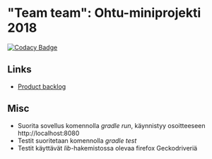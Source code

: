 # "Team team":  Ohtu-miniprojekti 2018

[![Codacy Badge](https://api.codacy.com/project/badge/Grade/6fff01905eec41c5903d2ba374bdb690)](https://app.codacy.com/app/Koppari/ohtu-lukuvinkit?utm_source=github.com&utm_medium=referral&utm_content=luupanu/ohtu-lukuvinkit&utm_campaign=Badge_Grade_Settings)

## Links

* [Product backlog](https://docs.google.com/spreadsheets/d/10v1C_SqCL5R2vVQS019tSk6TDwTYgx2USbZ7cdNQoRU)

## Misc

* Suorita sovellus komennolla _gradle run_, käynnistyy osoitteeseen http://localhost:8080  
* Testit suoritetaan komennolla _gradle test_  
* Testit käyttävät _lib_-hakemistossa olevaa firefox Geckodriveriä
